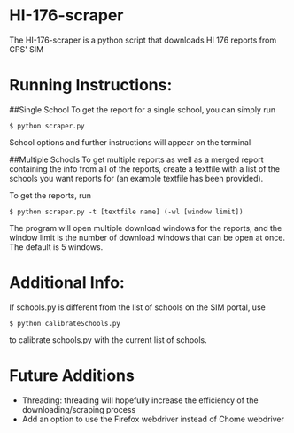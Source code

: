# HI-176-scraper
The HI-176-scraper is a python script that downloads HI 176 reports from CPS' SIM

# Running Instructions:
##Single School
To get the report for a single school, you can simply run

    $ python scraper.py

School options and further instructions will appear on the terminal

##Multiple Schools
To get multiple reports as well as a merged report containing the info from all of the reports, create a textfile with a list of the schools you want reports for (an example textfile has been provided).

To get the reports, run

    $ python scraper.py -t [textfile name] (-wl [window limit])

The program will open multiple download windows for the reports, and the window limit is the number of download windows that can be open at once. The default is 5 windows.

# Additional Info:
If schools.py is different from the list of schools on the SIM portal, use

    $ python calibrateSchools.py

to calibrate schools.py with the current list of schools.

# Future Additions
- Threading: threading will hopefully increase the efficiency of the downloading/scraping process
- Add an option to use the Firefox webdriver instead of Chome webdriver
